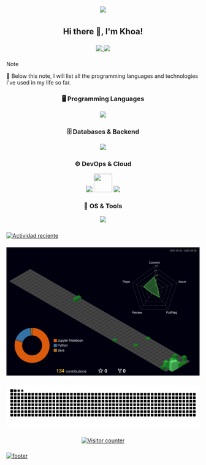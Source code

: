 <!-- Última actualización: 2025-08-29 01:19:55 UTC -->


<!-- Mensaje bienvenida -->
<h1 align="center">
  <a href="https://git.io/typing-svg">
    <img src="https://readme-typing-svg.herokuapp.com?lines=Welcome+to+@khoalearningcode's+repository;&center=true&size=36&color=0000FF&width=1000&pause=1000&duration=2500&startDelay=300&v=4">
  </a>
</h1>
<h2 align="center">Hi there 👋, I'm Khoa!</h2>

###

###

<!-- Stats generales -->
<div align="center">
  <a href="https://github.com/anuraghazra/github-readme-stats" target="_blank" rel="noopener noreferrer">
    <img src="https://github-readme-stats.vercel.app/api?username=khoalearningcode&show_icons=true&theme=dracula&hide_border=true&include_all_commits=true&count_private=true" height="180" />
    <img src="https://github-readme-stats.vercel.app/api/top-langs/?username=khoalearningcode&layout=compact&theme=dracula&hide_border=true&langs_count=10" height="180" />
  </a>
</div>

###

>[!NOTE]
> 📝 Below this note, I will list all the programming languages and technologies I've used in my life so far.

<!-- Lenguajes, Herramientas y Plataformas -->
<!-- 🖥️ Programming Languages -->
<h3 align="center">🖥️ Programming Languages</h3>
<p align="center">
  <img src="https://skillicons.dev/icons?i=cpp,python,java,latex,bash,cmake&theme=light" />
</p>

<!-- 🗄️ Databases & Backend -->
<h3 align="center">🗄️ Databases & Backend</h3>
<p align="center">
  <img src="https://skillicons.dev/icons?i=mysql,fastapi&theme=light" />
</p>

<!-- ⚙️ DevOps & Cloud -->
<!-- ⚙️ DevOps & Cloud -->
<h3 align="center">⚙️ DevOps & Cloud</h3>
<p align="center">
  <img src="https://skillicons.dev/icons?i=git,github&theme=light" />
  <img src="https://helm.sh/img/helm.svg" width="48" height="48"/>
  <img src="https://skillicons.dev/icons?i=gcp,jenkins,terraform,ansible,docker,kubernetes,nginx&theme=light" />
</p>


<!-- 🧰 OS & Tools -->
<h3 align="center">🧰 OS & Tools</h3>
<p align="center">
  <img src="https://skillicons.dev/icons?i=powershell,ubuntu,vscode&theme=light" />
</p>





###

<!-- Grafico de actividad GitHub -->
[![Actividad reciente](https://github-readme-activity-graph.vercel.app/graph?username=khoalearningcode&theme=github-compact)](https://github.com/ashutosh00710/github-readme-activity-graph?tab=readme-ov-file)

###

<!-- Contribuciones 3D GitHub -->
[![Contribuciones night-green](./profile-3d-contrib/profile-night-green.svg)](https://github.com/yoshi389111/github-profile-3d-contrib)

###

<!-- Snake Animation con enlace a Platane/snk -->
<a href="https://github.com/Platane/snk" target="_blank" rel="noopener noreferrer">
  <img
    alt="github contribution snake dark"
    src="https://raw.githubusercontent.com/marichu-kt/marichu-kt/output/github-snake-dark.svg"
  />
</a>

###

<!-- Contador de visitas -->
<p align="center">
  <a href="https://count.getloli.com/" target="_blank">
    <img src="https://count.getloli.com/get/@marichu-kt_repo?theme=3d-num" alt="Visitor counter" />
  </a>
</p>

###

<!-- Footer SVG -->
[![footer](https://capsule-render.vercel.app/api?type=waving&height=200&color=39FF14&section=footer)](https://github.com/kyechan99/capsule-render)
